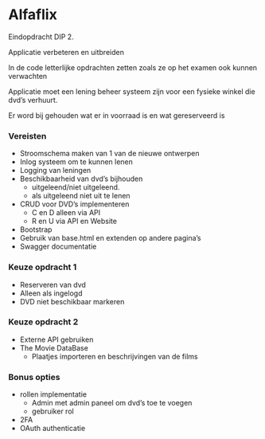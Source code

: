 # Alfaflix

Eindopdracht DIP 2.

Applicatie verbeteren en uitbreiden

In de code letterlijke opdrachten zetten zoals ze op het examen ook kunnen verwachten

Applicatie moet een lening beheer systeem zijn voor een fysieke winkel die dvd’s verhuurt.

Er word bij gehouden wat er in voorraad is en wat gereserveerd is

### Vereisten

- Stroomschema maken van 1 van de nieuwe ontwerpen
- Inlog systeem om te kunnen lenen
- Logging van leningen
- Beschikbaarheid van dvd’s bijhouden
    - uitgeleend/niet uitgeleend.
    - als uitgeleend niet uit te lenen
- CRUD voor DVD’s implementeren
    - C en D alleen via API
    - R en U via API en Website
- Bootstrap
- Gebruik van base.html en extenden op andere pagina’s
- Swagger documentatie

### Keuze opdracht 1

- Reserveren van dvd
- Alleen als ingelogd
- DVD niet beschikbaar markeren

### Keuze opdracht 2

- Externe API gebruiken
- The Movie DataBase
    - Plaatjes importeren en beschrijvingen van de films

### Bonus opties

- rollen implementatie
    - Admin met admin paneel om dvd’s toe te voegen
    - gebruiker rol
- 2FA
- OAuth authenticatie